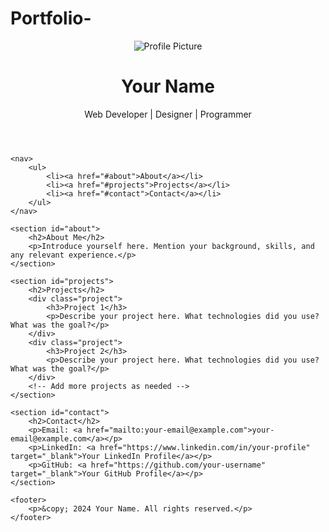 # Portfolio-
<!DOCTYPE html>
<html lang="en">
<head>
    <meta charset="UTF-8">
    <meta name="viewport" content="width=device-width, initial-scale=1.0">
    <title>Personal Portfolio</title>
    <link rel="stylesheet" href="styles.css">
</head>
<body>
    <header>
        <img src="profile.jpg" alt="Profile Picture" class="profile-img">
        <h1>Your Name</h1>
        <p>Web Developer | Designer | Programmer</p>
    </header>
    
    <nav>
        <ul>
            <li><a href="#about">About</a></li>
            <li><a href="#projects">Projects</a></li>
            <li><a href="#contact">Contact</a></li>
        </ul>
    </nav>
    
    <section id="about">
        <h2>About Me</h2>
        <p>Introduce yourself here. Mention your background, skills, and any relevant experience.</p>
    </section>
    
    <section id="projects">
        <h2>Projects</h2>
        <div class="project">
            <h3>Project 1</h3>
            <p>Describe your project here. What technologies did you use? What was the goal?</p>
        </div>
        <div class="project">
            <h3>Project 2</h3>
            <p>Describe your project here. What technologies did you use? What was the goal?</p>
        </div>
        <!-- Add more projects as needed -->
    </section>
    
    <section id="contact">
        <h2>Contact</h2>
        <p>Email: <a href="mailto:your-email@example.com">your-email@example.com</a></p>
        <p>LinkedIn: <a href="https://www.linkedin.com/in/your-profile" target="_blank">Your LinkedIn Profile</a></p>
        <p>GitHub: <a href="https://github.com/your-username" target="_blank">Your GitHub Profile</a></p>
    </section>
    
    <footer>
        <p>&copy; 2024 Your Name. All rights reserved.</p>
    </footer>
</body>
</html>
